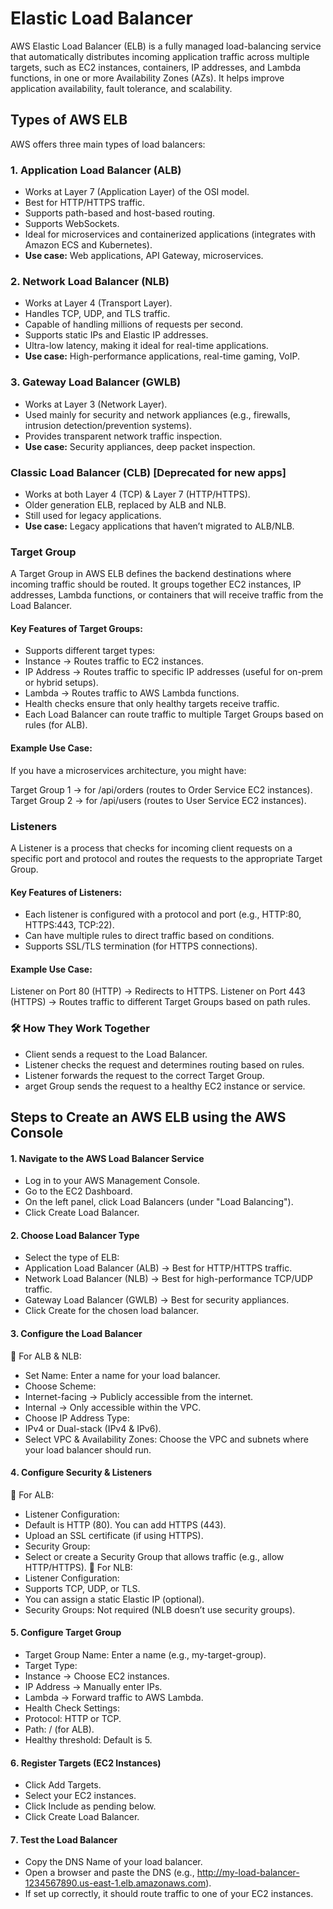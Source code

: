 # Elastic Load Balancer

AWS Elastic Load Balancer (ELB) is a fully managed load-balancing service that automatically distributes incoming application traffic across multiple targets, such as EC2 instances, containers, IP addresses,
and Lambda functions, in one or more Availability Zones (AZs). It helps improve application availability, fault tolerance, and scalability.

## Types of AWS ELB
AWS offers three main types of load balancers:

### 1. Application Load Balancer (ALB)
- Works at Layer 7 (Application Layer) of the OSI model.
- Best for HTTP/HTTPS traffic.
- Supports path-based and host-based routing.
- Supports WebSockets.
- Ideal for microservices and containerized applications (integrates with Amazon ECS and Kubernetes).
- **Use case:** Web applications, API Gateway, microservices.

### 2. Network Load Balancer (NLB)
- Works at Layer 4 (Transport Layer).
- Handles TCP, UDP, and TLS traffic.
- Capable of handling millions of requests per second.
- Supports static IPs and Elastic IP addresses.
- Ultra-low latency, making it ideal for real-time applications.
- **Use case:** High-performance applications, real-time gaming, VoIP.

### 3. Gateway Load Balancer (GWLB)
- Works at Layer 3 (Network Layer).
- Used mainly for security and network appliances (e.g., firewalls, intrusion detection/prevention systems).
- Provides transparent network traffic inspection.
- **Use case:** Security appliances, deep packet inspection.

### Classic Load Balancer (CLB) [Deprecated for new apps]
- Works at both Layer 4 (TCP) & Layer 7 (HTTP/HTTPS).
- Older generation ELB, replaced by ALB and NLB.
- Still used for legacy applications.
- **Use case:** Legacy applications that haven’t migrated to ALB/NLB.

### Target Group
A Target Group in AWS ELB defines the backend destinations where incoming traffic should be routed. It groups together EC2 instances, IP addresses, Lambda functions, or containers that will receive traffic from the Load Balancer.

#### Key Features of Target Groups:

- Supports different target types:
- Instance → Routes traffic to EC2 instances.
- IP Address → Routes traffic to specific IP addresses (useful for on-prem or hybrid setups).
- Lambda → Routes traffic to AWS Lambda functions.
- Health checks ensure that only healthy targets receive traffic.
- Each Load Balancer can route traffic to multiple Target Groups based on rules (for ALB).

#### Example Use Case:
If you have a microservices architecture, you might have:

Target Group 1 → for /api/orders (routes to Order Service EC2 instances).
Target Group 2 → for /api/users (routes to User Service EC2 instances).

### Listeners
A Listener is a process that checks for incoming client requests on a specific port and protocol and routes the requests to the appropriate Target Group.

#### Key Features of Listeners:

- Each listener is configured with a protocol and port (e.g., HTTP:80, HTTPS:443, TCP:22).
- Can have multiple rules to direct traffic based on conditions.
- Supports SSL/TLS termination (for HTTPS connections).
  
#### Example Use Case:

Listener on Port 80 (HTTP) → Redirects to HTTPS.
Listener on Port 443 (HTTPS) → Routes traffic to different Target Groups based on path rules.

### 🛠 How They Work Together
- Client sends a request to the Load Balancer.
- Listener checks the request and determines routing based on rules.
- Listener forwards the request to the correct Target Group.
- arget Group sends the request to a healthy EC2 instance or service.

## Steps to Create an AWS ELB using the AWS Console

#### 1️. Navigate to the AWS Load Balancer Service
- Log in to your AWS Management Console.
- Go to the EC2 Dashboard.
- On the left panel, click Load Balancers (under "Load Balancing").
- Click Create Load Balancer.
  
#### 2. Choose Load Balancer Type
- Select the type of ELB:
- Application Load Balancer (ALB) → Best for HTTP/HTTPS traffic.
- Network Load Balancer (NLB) → Best for high-performance TCP/UDP traffic.
- Gateway Load Balancer (GWLB) → Best for security appliances.
- Click Create for the chosen load balancer.

#### 3. Configure the Load Balancer
🔹 For ALB & NLB:
- Set Name: Enter a name for your load balancer.
- Choose Scheme:
- Internet-facing → Publicly accessible from the internet.
- Internal → Only accessible within the VPC.
- Choose IP Address Type:
- IPv4 or Dual-stack (IPv4 & IPv6).
- Select VPC & Availability Zones: Choose the VPC and subnets where your load balancer should run.

#### 4️. Configure Security & Listeners
🔹 For ALB:
- Listener Configuration:
- Default is HTTP (80). You can add HTTPS (443).
- Upload an SSL certificate (if using HTTPS).
- Security Group:
- Select or create a Security Group that allows traffic (e.g., allow HTTP/HTTPS).
🔹 For NLB:
- Listener Configuration:
- Supports TCP, UDP, or TLS.
- You can assign a static Elastic IP (optional).
- Security Groups: Not required (NLB doesn’t use security groups).
  
#### 5️. Configure Target Group
- Target Group Name: Enter a name (e.g., my-target-group).
- Target Type:
- Instance → Choose EC2 instances.
- IP Address → Manually enter IPs.
- Lambda → Forward traffic to AWS Lambda.
- Health Check Settings:
- Protocol: HTTP or TCP.
- Path: / (for ALB).
- Healthy threshold: Default is 5.
  
#### 6️. Register Targets (EC2 Instances)
- Click Add Targets.
- Select your EC2 instances.
- Click Include as pending below.
- Click Create Load Balancer.
  
#### 7️. Test the Load Balancer
- Copy the DNS Name of your load balancer.
- Open a browser and paste the DNS (e.g., http://my-load-balancer-1234567890.us-east-1.elb.amazonaws.com).
- If set up correctly, it should route traffic to one of your EC2 instances.

